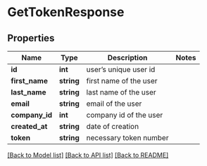 # GetTokenResponse

## Properties
Name | Type | Description | Notes
------------ | ------------- | ------------- | -------------
**id** | **int** | user’s unique user id | 
**first_name** | **string** | first name of the user | 
**last_name** | **string** | last name of the user | 
**email** | **string** | email of the user | 
**company_id** | **int** | company id of the user | 
**created_at** | **string** | date of creation | 
**token** | **string** | necessary token number | 

[[Back to Model list]](../README.md#documentation-for-models) [[Back to API list]](../README.md#documentation-for-api-endpoints) [[Back to README]](../README.md)


